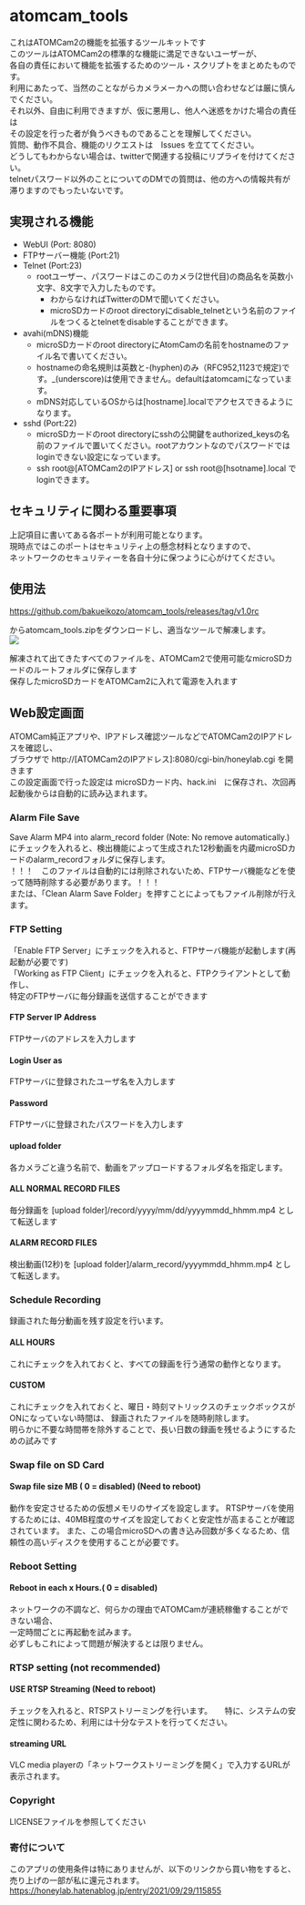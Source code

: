 # atomcam_tools

これはATOMCam2の機能を拡張するツールキットです  
このツールはATOMCam2の標準的な機能に満足できないユーザーが、  
各自の責任において機能を拡張するためのツール・スクリプトをまとめたものです。  
利用にあたって、当然のことながらカメラメーカへの問い合わせなどは厳に慎んでください。  
それ以外、自由に利用できますが、仮に悪用し、他人へ迷惑をかけた場合の責任は  
その設定を行った者が負うべきものであることを理解してください。  
質問、動作不具合、機能のリクエストは　Issues を立ててください。  
どうしてもわからない場合は、twitterで関連する投稿にリプライを付けてください。  
telnetパスワード以外のことについてのDMでの質問は、他の方への情報共有が滞りますのでもったいないです。

## 実現される機能
- WebUI (Port: 8080)
- FTPサーバー機能 (Port:21)
- Telnet (Port:23)
  - rootユーザー、パスワードはこのこのカメラ(2世代目)の商品名を英数小文字、8文字で入力したものです。  
      - わからなければTwitterのDMで聞いてください。  
      - microSDカードのroot directoryにdisable\_telnetという名前のファイルをつくるとtelnetをdisableすることができます。
- avahi(mDNS)機能
  - microSDカードのroot directoryにAtomCamの名前をhostnameのファイル名で書いてください。
  - hostnameの命名規則は英数と-(hyphen)のみ（RFC952,1123で規定)です。\_(underscore)は使用できません。defaultはatomcamになっています。
  - mDNS対応しているOSからは[hostname].localでアクセスできるようになります。
- sshd (Port:22)
  - microSDカードのroot directoryにsshの公開鍵をauthorized\_keysの名前のファイルで置いてください。rootアカウントなのでパスワードではloginできない設定になっています。
  - ssh root@[ATOMCam2のIPアドレス] or ssh root@[hsotname].local でloginできます。
## セキュリティに関わる重要事項
上記項目に書いてある各ポートが利用可能となります。  
現時点ではこのポートはセキュリティ上の懸念材料となりますので、  
ネットワークのセキュリティーを各自十分に保つように心がけてください。

## 使用法

https://github.com/bakueikozo/atomcam_tools/releases/tag/v1.0rc

からatomcam_tools.zipをダウンロードし、適当なツールで解凍します。  
<img src="https://github.com/bakueikozo/atomcam_tools/blob/main/images/extract.png">

解凍されて出てきたすべてのファイルを、ATOMCam2で使用可能なmicroSDカードのルートフォルダに保存します  
保存したmicroSDカードをATOMCam2に入れて電源を入れます  

## Web設定画面

ATOMCam純正アプリや、IPアドレス確認ツールなどでATOMCam2のIPアドレスを確認し、  
ブラウザで http://[ATOMCam2のIPアドレス]:8080/cgi-bin/honeylab.cgi を開きます  
この設定画面で行った設定は microSDカード内、hack.ini　に保存され、次回再起動後からは自動的に読み込まれます。  

### Alarm File Save
Save Alarm MP4 into alarm_record folder (Note: No remove automatically.)  
にチェックを入れると、検出機能によって生成された12秒動画を内蔵microSDカードのalarm_recordフォルダに保存します。  
！！！　このファイルは自動的には削除されないため、FTPサーバ機能などを使って随時削除する必要があります。！！！  
または、「Clean Alarm Save Folder」を押すことによってもファイル削除が行えます。  

### FTP Setting
「Enable FTP Server」にチェックを入れると、FTPサーバ機能が起動します(再起動が必要です)  
「Working as FTP Client」にチェックを入れると、FTPクライアントとして動作し、  
特定のFTPサーバに毎分録画を送信することができます  
#### FTP Server IP Address
 FTPサーバのアドレスを入力します
#### Login User as
 FTPサーバに登録されたユーザ名を入力します
#### Password
 FTPサーバに登録されたパスワードを入力します
#### upload folder
 各カメラごと違う名前で、動画をアップロードするフォルダ名を指定します。

#### ALL NORMAL RECORD FILES
 毎分録画を [upload folder]/record/yyyy/mm/dd/yyyymmdd_hhmm.mp4 として転送します
#### ALARM RECORD FILES
 検出動画(12秒)を [upload folder]/alarm_record/yyyymmdd_hhmm.mp4 として転送します。

### Schedule Recording
録画された毎分動画を残す設定を行います。
#### ALL HOURS
これにチェックを入れておくと、すべての録画を行う通常の動作となります。
#### CUSTOM
これにチェックを入れておくと、曜日・時刻マトリックスのチェックボックスがONになっていない時間は、 
録画されたファイルを随時削除します。  
明らかに不要な時間帯を除外することで、長い日数の録画を残せるようにするための試みです  

### Swap file on SD Card
#### Swap file size MB ( 0 = disabled)  (Need to reboot)
動作を安定させるための仮想メモリのサイズを設定します。
RTSPサーバを使用するためには、40MB程度のサイズを設定しておくと安定性が高まることが確認されています。
また、この場合microSDへの書き込み回数が多くなるため、信頼性の高いディスクを使用することが必要です。

### Reboot Setting
#### Reboot in each  x Hours.( 0 = disabled) 
ネットワークの不調など、何らかの理由でATOMCamが連続稼働することができない場合、  
一定時間ごとに再起動を試みます。  
必ずしもこれによって問題が解決するとは限りません。  

### RTSP setting (not recommended)
#### USE RTSP Streaming (Need to reboot)
チェックを入れると、RTSPストリーミングを行います。 　
特に、システムの安定性に関わるため、利用には十分なテストを行ってください。  
#### streaming URL 
VLC media playerの「ネットワークストリーミングを開く」で入力するURLが表示されます。


### Copyright
LICENSEファイルを参照してください

### 寄付について
このアプリの使用条件は特にありませんが、以下のリンクから買い物をすると、売り上げの一部が私に還元されます。
https://honeylab.hatenablog.jp/entry/2021/09/29/115855
